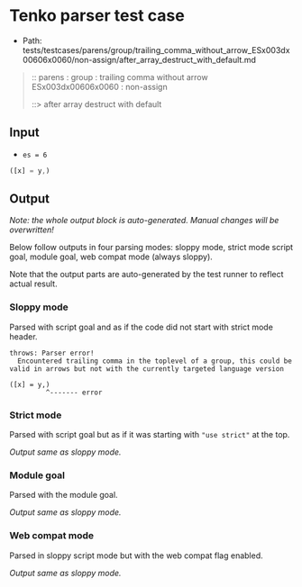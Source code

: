 # Tenko parser test case

- Path: tests/testcases/parens/group/trailing_comma_without_arrow_ESx003dx00606x0060/non-assign/after_array_destruct_with_default.md

> :: parens : group : trailing comma without arrow ESx003dx00606x0060 : non-assign
>
> ::> after array destruct with default

## Input

- `es = 6`

`````js
([x] = y,)
`````

## Output

_Note: the whole output block is auto-generated. Manual changes will be overwritten!_

Below follow outputs in four parsing modes: sloppy mode, strict mode script goal, module goal, web compat mode (always sloppy).

Note that the output parts are auto-generated by the test runner to reflect actual result.

### Sloppy mode

Parsed with script goal and as if the code did not start with strict mode header.

`````
throws: Parser error!
  Encountered trailing comma in the toplevel of a group, this could be valid in arrows but not with the currently targeted language version

([x] = y,)
         ^------- error
`````

### Strict mode

Parsed with script goal but as if it was starting with `"use strict"` at the top.

_Output same as sloppy mode._

### Module goal

Parsed with the module goal.

_Output same as sloppy mode._

### Web compat mode

Parsed in sloppy script mode but with the web compat flag enabled.

_Output same as sloppy mode._
